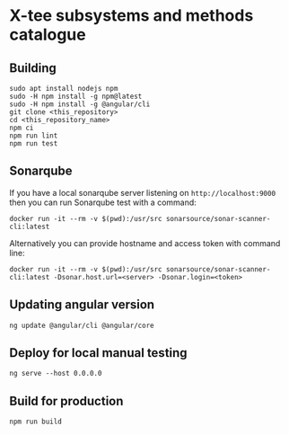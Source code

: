# X-tee subsystems and methods catalogue

## Building

```
sudo apt install nodejs npm
sudo -H npm install -g npm@latest
sudo -H npm install -g @angular/cli
git clone <this_repository>
cd <this_repository_name>
npm ci
npm run lint
npm run test
```

## Sonarqube
If you have a local sonarqube server listening on `http://localhost:9000` then you can run Sonarqube test with a command:
```
docker run -it --rm -v $(pwd):/usr/src sonarsource/sonar-scanner-cli:latest
```
Alternatively you can provide hostname and access token with command line:
```
docker run -it --rm -v $(pwd):/usr/src sonarsource/sonar-scanner-cli:latest -Dsonar.host.url=<server> -Dsonar.login=<token>
```

## Updating angular version
```
ng update @angular/cli @angular/core
```

## Deploy for local manual testing
```
ng serve --host 0.0.0.0
```

## Build for production
```
npm run build
```
